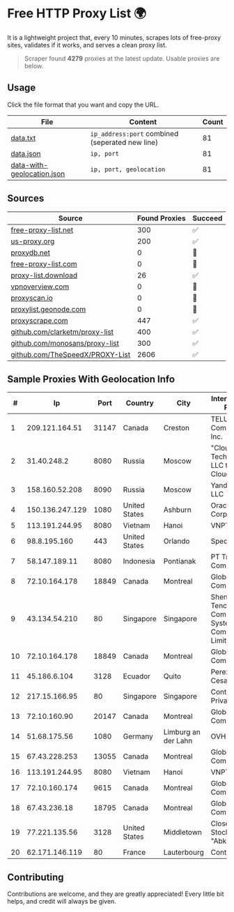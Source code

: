 
# Free HTTP Proxy List 🌍

It is a lightweight project that, every 10 minutes, scrapes lots of free-proxy sites, validates if it works, and serves a clean proxy list.


> Scraper found **4279** proxies at the latest update. Usable proxies are below.

## Usage

Click the file format that you want and copy the URL.


|File|Content|Count|
|----|-------|-----|
|[data.txt](https://raw.githubusercontent.com/themiralay/Proxy-List-World/master/data.txt)|`ip_address:port` combined (seperated new line)|81|
|[data.json](https://raw.githubusercontent.com/themiralay/Proxy-List-World/master/data.json)|`ip, port`|81|
|[data-with-geolocation.json](https://raw.githubusercontent.com/themiralay/Proxy-List-World/master/data-with-geolocation.json)|`ip, port, geolocation`|81|

## Sources

|Source|Found Proxies|Succeed|
|------|-------------|-------|
|[free-proxy-list.net](https://free-proxy-list.net)|300|✅|
|[us-proxy.org](https://www.us-proxy.org)|200|✅|
|[proxydb.net](http://proxydb.net)|0|🚫|
|[free-proxy-list.com](https://free-proxy-list.com/?page=&port=&type%5B%5D=http&type%5B%5D=https&up_time=0&search=Search)|0|🚫|
|[proxy-list.download](https://www.proxy-list.download/HTTP)|26|✅|
|[vpnoverview.com](https://vpnoverview.com/privacy/anonymous-browsing/free-proxy-servers)|0|🚫|
|[proxyscan.io](https://www.proxyscan.io)|0|🚫|
|[proxylist.geonode.com](https://proxylist.geonode.com/api/proxy-list?limit=300&page=1&sort_by=lastChecked&sort_type=desc&protocols=http,https)|0|🚫|
|[proxyscrape.com](https://api.proxyscrape.com/v2/?request=displayproxies&protocol=http&timeout=10000&country=all&ssl=all&anonymity=all)|447|✅|
|[github.com/clarketm/proxy-list](https://raw.githubusercontent.com/clarketm/proxy-list/master/proxy-list-raw.txt)|400|✅|
|[github.com/monosans/proxy-list](https://raw.githubusercontent.com/monosans/proxy-list/main/proxies/http.txt)|300|✅|
|[github.com/TheSpeedX/PROXY-List](https://raw.githubusercontent.com/TheSpeedX/PROXY-List/master/http.txt)|2606|✅|


## Sample Proxies With Geolocation Info

|#|Ip|Port|Country|City|Internet Service Provider|
|-|--|----|-------|----|-------------------------|
|1|209.121.164.51|31147|Canada|Creston|TELUS Communications Inc.|
|2|31.40.248.2|8080|Russia|Moscow|"Cloud Technologies" LLC trading as Cloud.ru|
|3|158.160.52.208|8090|Russia|Moscow|Yandex.Cloud LLC|
|4|150.136.247.129|1080|United States|Ashburn|Oracle Corporation|
|5|113.191.244.95|8080|Vietnam|Hanoi|VNPT|
|6|98.8.195.160|443|United States|Orlando|Spectrum|
|7|58.147.189.11|8080|Indonesia|Pontianak|PT Transhybrid Communication|
|8|72.10.164.178|18849|Canada|Montreal|GloboTech Communications|
|9|43.134.54.210|80|Singapore|Singapore|Shenzhen Tencent Computer Systems Company Limited|
|10|72.10.164.178|18849|Canada|Montreal|GloboTech Communications|
|11|45.186.6.104|3128|Ecuador|Quito|Perez Tito Julio Cesar|
|12|217.15.166.95|80|Singapore|Singapore|Contabo Asia Private Limited|
|13|72.10.160.90|20147|Canada|Montreal|GloboTech Communications|
|14|51.68.175.56|1080|Germany|Limburg an der Lahn|OVH SAS|
|15|67.43.228.253|13055|Canada|Montreal|GloboTech Communications|
|16|113.191.244.95|8080|Vietnam|Hanoi|VNPT|
|17|72.10.160.174|9615|Canada|Montreal|GloboTech Communications|
|18|67.43.236.18|18795|Canada|Montreal|GloboTech Communications|
|19|77.221.135.56|3128|United States|Middletown|Closed Joint Stock Company "AbkhazMedia"|
|20|62.171.146.119|80|France|Lauterbourg|Contabo GmbH|



## Contributing

Contributions are welcome, and they are greatly appreciated! Every
little bit helps, and credit will always be given.

